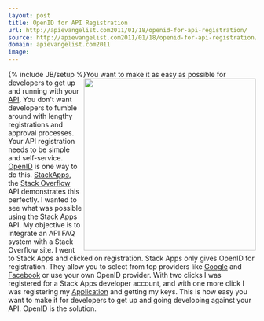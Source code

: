 ```yaml
---
layout: post
title: OpenID for API Registration
url: http://apievangelist.com2011/01/18/openid-for-api-registration/
source: http://apievangelist.com2011/01/18/openid-for-api-registration/
domain: apievangelist.com2011
image: 
---
```

{% include JB/setup %}<a href="http://www.stackapps.com"><img src="http://kinlane-productions.s3.amazonaws.com/stack-overflow/Stack-Apps-Registration.png"  width="350" align="right" /></a>You want to make it as easy as possible for developers to get up and running with your <a href="http://www.apievangelist.com/">API</a>.
You don't want developers to fumble around with lengthy registrations and approval processes.
Your API registration needs to be simple and self-service. <a href="http://openid.net" target="_blank">OpenID</a> is one way to do this.
<a href="http://stackapps.com">StackApps</a>, the <a href="http://stackoverflow.com">Stack Overflow</a> API demonstrates this perfectly.
I wanted to see what was possible using the Stack Apps API. My objective is to integrate an API FAQ system with a Stack Overflow site.
I went to Stack Apps and clicked on registration. Stack Apps only gives OpenID for registration. They allow you to select from top providers like <a href="http://www.kinlane.com/category/google/">Google</a> and <a href="http://www.kinlane.com/category/facebook/">Facebook</a> or use your own OpenID provider.
With two clicks I was registered for a Stack Apps developer account, and with one more click I was registering my <a href="http://www.kinlane.com/category/application/">Application</a> and getting my keys.
This is how easy you want to make it for developers to get up and going developing against your API. OpenID is the solution.
